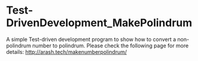 # Test-DrivenDevelopment_MakePolindrum
A simple Test-driven development program to show how to convert a non-polindrum number to polindrum.
Please check the following page for more details:
http://arash.tech/makenumberpolindrum/

